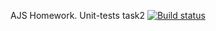 AJS Homework. Unit-tests task2 [![Build status](https://ci.appveyor.com/api/projects/status/hss0khb0csgoexjg?svg=true)](https://ci.appveyor.com/project/Suhogruzz/ajstestsmatchers)
